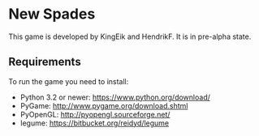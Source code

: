 New Spades
===========

This game is developed by KingEik and HendrikF.
It is in pre-alpha state.

Requirements
-------------

To run the game you need to install:

* Python 3.2 or newer: https://www.python.org/download/
* PyGame: http://www.pygame.org/download.shtml
* PyOpenGL: http://pyopengl.sourceforge.net/
* legume: https://bitbucket.org/reidyd/legume

